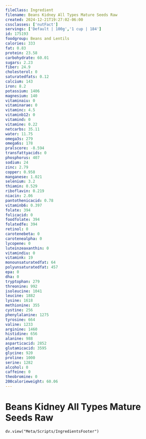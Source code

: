 ```yaml
---
fileClass: Ingredient
filename: Beans Kidney All Types Mature Seeds Raw
created: 2024-12-21T19:27:02-06:00
cssclasses: ['nutFact']
servings: ['Default | 100g','1 cup | 184']
id: 175193
foodgroup: Beans and Lentils
calories: 333
fat: 0.83
protein: 23.58
carbohydrate: 60.01
sugars: 2.23
fiber: 24.9
cholesterol: 0
saturatedfats: 0.12
calcium: 143
iron: 8.2
potassium: 1406
magnesium: 140
vitaminaiu: 0
vitaminarae: 0
vitaminc: 4.5
vitaminb12: 0
vitamind: 0
vitamine: 0.22
netcarbs: 35.11
water: 11.75
omega3s: 279
omega6s: 178
pralscore: -8.594
transfattyacids: 0
phosphorus: 407
sodium: 24
zinc: 2.79
copper: 0.958
manganese: 1.021
selenium: 3.2
thiamin: 0.529
riboflavin: 0.219
niacin: 2.06
pantothenicacid: 0.78
vitaminb6: 0.397
folate: 394
folicacid: 0
foodfolate: 394
folatedfe: 394
retinol: 0
carotenebeta: 0
carotenealpha: 0
lycopene: 0
luteinzeaxanthin: 0
vitamindiu: 0
vitamink: 19
monounsaturatedfat: 64
polyunsaturatedfat: 457
epa: 0
dha: 0
tryptophan: 279
threonine: 992
isoleucine: 1041
leucine: 1882
lysine: 1618
methionine: 355
cystine: 256
phenylalanine: 1275
tyrosine: 664
valine: 1233
arginine: 1460
histidine: 656
alanine: 988
asparticacid: 2852
glutamicacid: 3595
glycine: 920
proline: 1000
serine: 1282
alcohol: 0
caffeine: 0
theobromine: 0
200calorieweight: 60.06
---
```


# Beans Kidney All Types Mature Seeds Raw

```dataviewjs
dv.view("Meta/Scripts/IngredientsFooter")
```